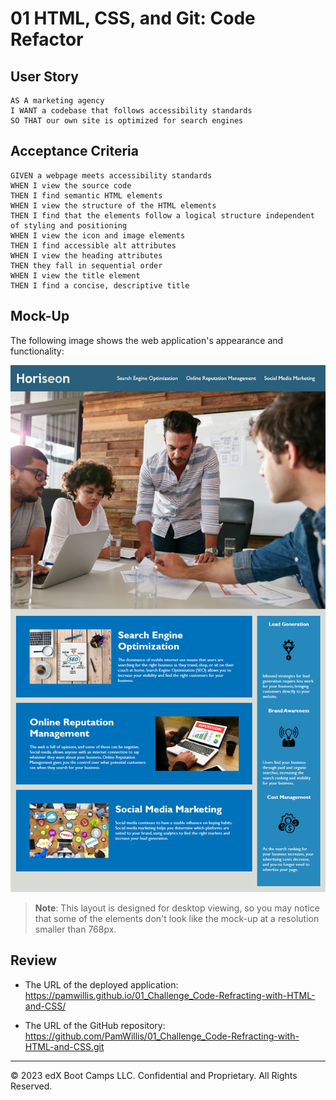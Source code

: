 # 01 HTML, CSS, and Git: Code Refactor
## User Story

```
AS A marketing agency
I WANT a codebase that follows accessibility standards
SO THAT our own site is optimized for search engines
```

## Acceptance Criteria

```
GIVEN a webpage meets accessibility standards
WHEN I view the source code
THEN I find semantic HTML elements
WHEN I view the structure of the HTML elements
THEN I find that the elements follow a logical structure independent of styling and positioning
WHEN I view the icon and image elements
THEN I find accessible alt attributes
WHEN I view the heading attributes
THEN they fall in sequential order
WHEN I view the title element
THEN I find a concise, descriptive title
```

## Mock-Up

The following image shows the web application's appearance and functionality:

![The Horiseon webpage includes a navigation bar, a header image, and cards with text and images at the bottom of the page.](./Assets/images/01-html-css-git-homework-demo.png)

> **Note**: This layout is designed for desktop viewing, so you may notice that some of the elements don't look like the mock-up at a resolution smaller than 768px. 

## Review

* The URL of the deployed application: https://pamwillis.github.io/01_Challenge_Code-Refracting-with-HTML-and-CSS/

* The URL of the GitHub repository: https://github.com/PamWillis/01_Challenge_Code-Refracting-with-HTML-and-CSS.git

---
© 2023 edX Boot Camps LLC. Confidential and Proprietary. All Rights Reserved.
